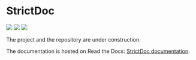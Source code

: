 # StrictDoc

![](https://github.com/stanislaw/strictdoc/workflows/StrictDoc%20on%20macOS/badge.svg)
![](https://github.com/stanislaw/strictdoc/workflows/StrictDoc%20on%20Linux/badge.svg)
![](https://github.com/stanislaw/strictdoc/workflows/StrictDoc%20on%20Windows/badge.svg)

The project and the repository are under construction.

The documentation is hosted on Read the Docs:
[StrictDoc documentation](https://strictdoc.readthedocs.io/en/latest/).
